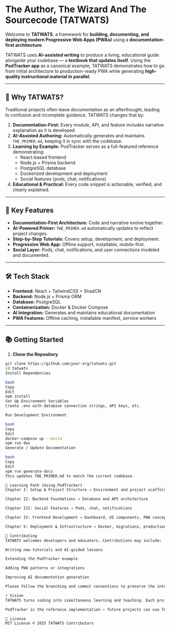 # The Author, The Wizard And The Sourcecode (TATWATS)

Welcome to **TATWATS**, a framework for **building, documenting, and deploying modern Progressive Web Apps (PWAs)** using a **documentation-first architecture**.  

TATWATS uses **AI-assisted writing** to produce a living, educational guide alongside your codebase — a **textbook that updates itself**. Using the **PodTracker app** as a canonical example, TATWATS demonstrates how to go from initial architecture to production-ready PWA while generating **high-quality instructional material in parallel**.

---

## 🧭 Why TATWATS?

Traditional projects often leave documentation as an afterthought, leading to confusion and incomplete guidance. TATWATS changes that by:

1. **Documentation-First:** Every module, API, and feature includes narrative explanation as it is developed.  
2. **AI-Assisted Authoring:** Automatically generates and maintains `THE_PRIMER.md`, keeping it in sync with the codebase.  
3. **Learning by Example:** PodTracker serves as a full-featured reference demonstrating:  
   - React-based frontend  
   - Node.js + Prisma backend  
   - PostgreSQL database  
   - Dockerized development and deployment  
   - Social features (pods, chat, notifications)  
4. **Educational & Practical:** Every code snippet is actionable, verified, and clearly explained.  

---

## 🚀 Key Features

- **Documentation-First Architecture:** Code and narrative evolve together.  
- **AI-Powered Primer:** `THE_PRIMER.md` automatically updates to reflect project changes.  
- **Step-by-Step Tutorials:** Covers setup, development, and deployment.  
- **Progressive Web App:** Offline support, installable, mobile-first.  
- **Social Layer:** Pods, chat, notifications, and user connections modeled and documented.  

---

## 🛠️ Tech Stack

- **Frontend:** React + TailwindCSS + ShadCN  
- **Backend:** Node.js + Prisma ORM  
- **Database:** PostgreSQL  
- **Containerization:** Docker & Docker Compose  
- **AI Integration:** Generates and maintains educational documentation  
- **PWA Features:** Offline caching, installable manifest, service workers  

---

## 📚 Getting Started

1. **Clone the Repository**  
```bash
git clone https://github.com/your-org/tatwats.git
cd tatwats
Install Dependencies

bash
Copy
Edit
npm install
Set Up Environment Variables
Create .env with database connection strings, API keys, etc.

Run Development Environment

bash
Copy
Edit
docker-compose up --build
npm run dev
Generate / Update Documentation

bash
Copy
Edit
npm run generate-docs
This updates THE_PRIMER.md to match the current codebase.

📖 Learning Path (Using PodTracker)
Chapter I: Setup & Project Structure → Environment and project scaffolding

Chapter II: Backend Foundations → Database and API architecture

Chapter III: Social Features → Pods, chat, notifications

Chapter IV: Frontend Development → Dashboard, UI components, PWA concepts

Chapter V: Deployment & Infrastructure → Docker, migrations, production deployment

🤝 Contributing
TATWATS welcomes developers and educators. Contributions may include:

Writing new tutorials and AI-guided lessons

Extending the PodTracker example

Adding PWA patterns or integrations

Improving AI documentation generation

Please follow the branching and commit conventions to preserve the integrity of THE_PRIMER.md.

⚡ Vision
TATWATS turns coding into simultaneous learning and teaching. Each project becomes a living textbook, empowering developers to build, understand, and document their work.

PodTracker is the reference implementation — future projects can use TATWATS to maintain authoritative, AI-generated documentation alongside production code.

📜 License
MIT License © 2025 TATWATS Contributors
